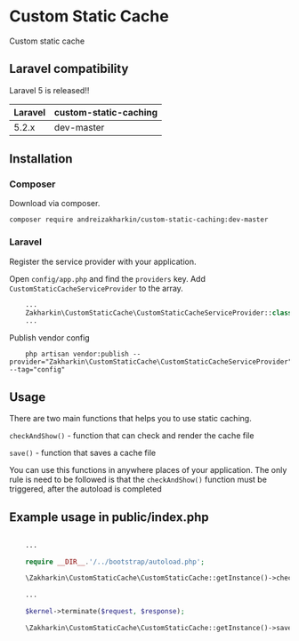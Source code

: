 # Custom Static Cache


Custom static cache


## Laravel compatibility

Laravel 5 is released!!

 Laravel   | custom-static-caching
:----------|:----------
 5.2.x     | dev-master

## Installation

### Composer

Download via composer.

    composer require andreizakharkin/custom-static-caching:dev-master

### Laravel

Register the service provider with your application.

Open `config/app.php` and find the `providers` key. Add `CustomStaticCacheServiceProvider` to the array.

```php
	...
	Zakharkin\CustomStaticCache\CustomStaticCacheServiceProvider::class,
	...
```

Publish vendor config

```text
	php artisan vendor:publish --provider="Zakharkin\CustomStaticCache\CustomStaticCacheServiceProvider" --tag="config"
```

## Usage

There are two main functions that helps you to use static caching.

`checkAndShow()` - function that can check and render the cache file

`save()` - function that saves a cache file

You can use this functions in anywhere places of your application. The only rule is need to be followed is that the `checkAndShow()` function must be triggered, after the autoload is completed

## Example usage in public/index.php

```php

	...
	
	require __DIR__.'/../bootstrap/autoload.php';
	
	\Zakharkin\CustomStaticCache\CustomStaticCache::getInstance()->checkAndShow();
	
	...
	
	$kernel->terminate($request, $response);
	
	\Zakharkin\CustomStaticCache\CustomStaticCache::getInstance()->save();

```
